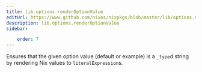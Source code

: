 ```yaml
---
title: lib.options.renderOptionValue
editUrl: https://www.github.com/nixos/nixpkgs/blob/master/lib/options.nix#L373C23
description: lib.options.renderOptionValue
sidebar:

    order: 7
---
```


Ensures that the given option value (default or example) is a `_type`d string
by rendering Nix values to `literalExpression`s.



